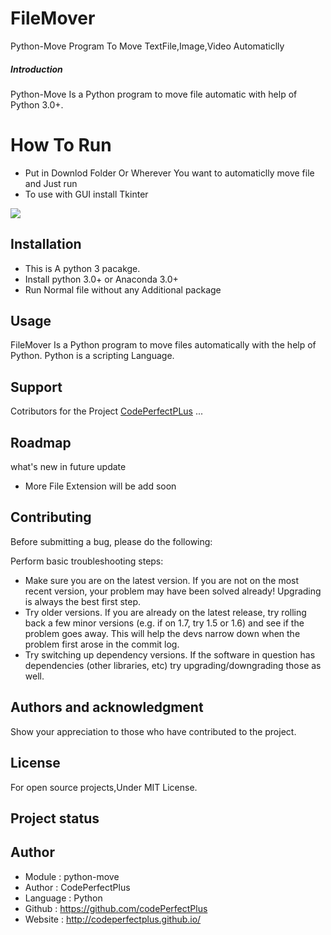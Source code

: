 # FileMover
 Python-Move Program To Move TextFile,Image,Video Automaticlly

##### Introduction
Python-Move Is a Python program to move file automatic with help of Python 3.0+.

# How To Run 
 - Put in Downlod Folder Or Wherever You want to automaticlly move file and Just run
 - To use with GUI install Tkinter

![](https://raw.githubusercontent.com/codePerfectPlus/Python-Move/master/Py-Mover%20GUI.png)

## Installation

- This is A python 3 pacakge.
- Install python 3.0+ or Anaconda 3.0+
- Run Normal file without any Additional package

## Usage
FileMover Is a Python program to move files automatically with the help of Python.
Python is a scripting Language.

## Support
Cotributors for the Project
[CodePerfectPLus](https://github.com/codePerfectPlus)
...

## Roadmap
what's new in future update
- More File Extension will be add soon

## Contributing
Before submitting a bug, please do the following:

Perform basic troubleshooting steps:

- Make sure you are on the latest version. If you are not on the most recent version, your problem may have been solved already! Upgrading is always the best first step.
- Try older versions. If you are already on the latest release, try rolling back a few minor versions (e.g. if on 1.7, try 1.5 or 1.6) and see if the problem goes away. This will help the devs narrow down when the problem first arose in the commit log.
- Try switching up dependency versions. If the software in question has dependencies (other libraries, etc) try upgrading/downgrading those as well.

## Authors and acknowledgment
Show your appreciation to those who have contributed to the project.

## License
For open source projects,Under MIT License.

## Project status

## Author
- Module : python-move
- Author  : CodePerfectPlus
- Language : Python
- Github : https://github.com/codePerfectPlus
- Website : http://codeperfectplus.github.io/

